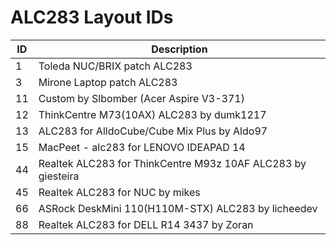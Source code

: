# ALC283 Layout IDs

| ID | Description |
|---|---|
| 1 | Toleda NUC/BRIX patch ALC283 |
| 3 | Mirone Laptop patch ALC283 |
| 11 | Custom by Slbomber (Acer Aspire V3-371) |
| 12 | ThinkCentre M73(10AX) ALC283 by dumk1217 |
| 13 | ALC283 for AlldoCube/Cube Mix Plus by Aldo97 |
| 15 | MacPeet - alc283 for LENOVO IDEAPAD 14 |
| 44 | Realtek ALC283 for ThinkCentre M93z 10AF ALC283 by giesteira |
| 45 | Realtek ALC283 for NUC by mikes |
| 66 | ASRock DeskMini 110(H110M-STX) ALC283 by licheedev |
| 88 | Realtek ALC283 for DELL R14 3437 by Zoran |

